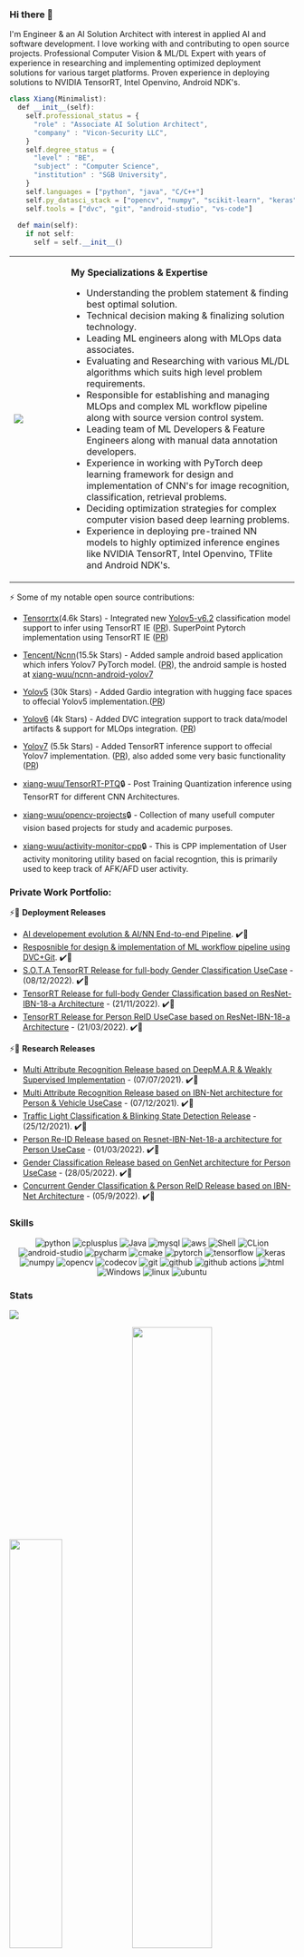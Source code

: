 ### Hi there 👋
I'm Engineer & an AI Solution Architect with interest in applied AI and software development. I love working with and contributing to open source projects. Professional Computer Vision & ML/DL Expert with years of experience in researching and implementing optimized deployment solutions for various target platforms. Proven experience in deploying solutions to NVIDIA TensorRT, Intel Openvino, Android NDK's.

```javascript
class Xiang(Minimalist):
  def __init__(self):
    self.professional_status = {
      "role" : "Associate AI Solution Architect", 
      "company" : "Vicon-Security LLC",
    }
    self.degree_status = {
      "level" : "BE", 
      "subject" : "Computer Science",
      "institution" : "SGB University",
    }
    self.languages = ["python", "java", "C/C++"]
    self.py_datasci_stack = ["opencv", "numpy", "scikit-learn", "keras", "pytorch"]
    self.tools = ["dvc", "git", "android-studio", "vs-code"]
    
  def main(self):
    if not self:
      self = self.__init__()
```

<table  border="0" cellspacing="0" cellpadding="0">
  <tr><td width="20%" height="20%"><a href="https://stackoverflow.com/users/1632479/u-swap?tab=topactivity" target="_blank" rel="noreferrer"><img src="https://github-readme-stackoverflow.vercel.app/?userID=1632479"/></a>
</td>
    <td height="20%">
    
**My Specializations  & Expertise**
- Understanding the problem statement & finding best optimal solution.
- Technical decision making & finalizing solution technology.
- Leading ML engineers along with MLOps data associates.
- Evaluating and Researching with various ML/DL algorithms which suits high level problem requirements.
- Responsible for establishing and managing MLOps and complex ML workflow pipeline along with source version control system.
- Leading team of ML Developers & Feature Engineers along with manual data annotation developers.
- Experience in working with PyTorch deep learning framework for design and implementation of CNN's for image recognition, classification, retrieval problems.
- Deciding optimization strategies for complex computer vision based deep learning problems.
- Experience in deploying pre-trained NN models to highly optimized inference engines like NVIDIA TensorRT, Intel Openvino, TFlite and Android NDK's.
    </td>
    </tr>
</table>


⚡  Some of my notable open source contributions:

* [Tensorrtx](https://github.com/wang-xinyu/tensorrtx)(4.6k Stars) - Integrated new [Yolov5-v6.2](https://github.com/ultralytics/yolov5/releases/tag/v6.2) classification model support to infer using TensorRT IE ([PR](https://github.com/wang-xinyu/tensorrtx/pull/1082)). SuperPoint Pytorch implementation using TensorRT IE ([PR](https://github.com/wang-xinyu/tensorrtx/pull/1034))

* [Tencent/Ncnn](https://github.com/Tencent/ncnn)(15.5k Stars) - Added sample android based application which infers Yolov7 PyTorch model. ([PR](https://github.com/Tencent/ncnn/pull/4038)), the android sample is hosted at [xiang-wuu/ncnn-android-yolov7](https://github.com/xiang-wuu/ncnn-android-yolov7)

* [Yolov5](https://github.com/ultralytics/yolov5) (30k Stars) - Added Gardio integration with hugging face spaces to offecial Yolov5 implementation.([PR](https://github.com/ultralytics/yolov5/pull/8784))

* [Yolov6](https://github.com/meituan/YOLOv6) (4k Stars) - Added DVC integration support to track data/model artifacts & support for MLOps integration. ([PR](https://github.com/meituan/YOLOv6/pull/250))

* [Yolov7](https://github.com/WongKinYiu/yolov7) (5.5k Stars) - Added TensorRT inference support to offecial Yolov7 implementation. ([PR](https://github.com/WongKinYiu/yolov7/pull/57)), also added some very basic functionality ([PR](https://github.com/WongKinYiu/yolov7/pull/54))

* [xiang-wuu/TensorRT-PTQ](https://github.com/xiang-wuu/TensorRT-PTQ):lock: - Post Training Quantization inference using TensorRT for different CNN Architectures. 

* [xiang-wuu/opencv-projects](https://github.com/xiang-wuu/opencv-projects):lock: - Collection of many usefull computer vision based projects for study and academic purposes. 

* [xiang-wuu/activity-monitor-cpp](https://github.com/xiang-wuu/activity-monitor-cpp):lock: -  This is CPP implementation of User activity monitoring utility based on facial recogntion, this is primarily used to keep track of AFK/AFD user activity.  

### Private Work Portfolio:

⚡:1st_place_medal: **Deployment Releases**
   
- [AI developement evolution & AI/NN End-to-end Pipeline](https://github.com/xiang-wuu/xiang-wuu/blob/main/docs/core_ai_evolution.md). :heavy_check_mark::1st_place_medal: 
- [Resposnible for design & implementation of ML workflow pipeline using DVC+Git](https://github.com/xiang-wuu/xiang-wuu/blob/main/docs/mlops_readme.md#data-standardization--workflow-pipeline). :heavy_check_mark::1st_place_medal: 
- [S.O.T.A TensorRT Release for full-body Gender Classification UseCase](https://github.com/xiang-wuu/xiang-wuu/blob/main/docs/v1.4.1-gender-deploy.md) - (08/12/2022). :heavy_check_mark::1st_place_medal: 
- [TensorRT Release for full-body Gender Classification based on ResNet-IBN-18-a Architecture](https://github.com/xiang-wuu/xiang-wuu/blob/main/docs/v1.4-gender-deploy.md) - (21/11/2022). :heavy_check_mark::1st_place_medal:
- [TensorRT Release for Person ReID UseCase based on ResNet-IBN-18-a Architecture](https://github.com/xiang-wuu/xiang-wuu/blob/main/docs/reid_trt_release.md) - (21/03/2022). :heavy_check_mark::1st_place_medal:

⚡:1st_place_medal: **Research Releases**

- [Multi Attribute Recognition Release based on DeepM.A.R & Weakly Supervised Implementation](https://github.com/xiang-wuu/xiang-wuu/blob/main/docs/v1.1-alpha-research.md) - (07/07/2021). :heavy_check_mark::1st_place_medal:
- [Multi Attribute Recognition Release based on IBN-Net architecture for Person & Vehicle UseCase](https://github.com/xiang-wuu/xiang-wuu/blob/main/docs/v1.2-beta-research.md) - (07/12/2021). :heavy_check_mark::1st_place_medal:
- [Traffic Light Classification & Blinking State Detection Release](https://github.com/xiang-wuu/xiang-wuu/blob/main/docs/v1.3-beta-research.md) - (25/12/2021). :heavy_check_mark::1st_place_medal:
- [Person Re-ID Release based on Resnet-IBN-Net-18-a architecture for Person UseCase](https://github.com/xiang-wuu/xiang-wuu/blob/main/docs/v1.4-beta-research.md) - (01/03/2022). :heavy_check_mark::1st_place_medal:
- [Gender Classification Release based on GenNet architecture for Person UseCase](https://github.com/xiang-wuu/xiang-wuu/blob/main/docs/v1.5-beta-research.md) - (28/05/2022). :heavy_check_mark::1st_place_medal:
- [Concurrent Gender Classification & Person ReID Release based on IBN-Net Architecture](https://github.com/xiang-wuu/xiang-wuu/blob/main/docs/v1.6-beta-research.md) - (05/9/2022). :heavy_check_mark::1st_place_medal:


### Skills

<p align="center">
  <img alt="python" src="https://img.shields.io/badge/Python-3776AB?style=flat-square&logo=python&logoColor=white" >
  <img alt="cplusplus" src="https://img.shields.io/badge/C%2B%2B-00599C?style=flat-square&logo=c%2B%2B&logoColor=white" >
  <img alt="Java" src="https://img.shields.io/badge/Java-cc0000?style=flat-square&logo=Java&logoColor=white" >
  <img alt="mysql" src="https://img.shields.io/badge/mysql-%2300f.svg?style=flat-square&logo=mysql&logoColor=white" >
  <img alt="aws" src="https://img.shields.io/badge/AWS-%23FF9900.svg?style=flat-square&logo=amazon-aws&logoColor=white" >
  <img alt="Shell" src="https://img.shields.io/badge/Shell-777BB4?style=flat-square&logo=Shell&logoColor=white" >
  <img alt="CLion" src="https://img.shields.io/badge/Visual%20Studio%20Code-0078d7.svg?style=flat-square&logo=visual-studio-code&logoColor=white" >
    <img alt="android-studio" src="https://img.shields.io/badge/Android%20Studio-3DDC84.svg?style=flat-square&logo=android-studio&logoColor=white" >

  <img alt="pycharm" src="https://img.shields.io/badge/PyCharm-black.svg?&style=flat-square&logo=PyCharm&logoColor=white" >
  <img alt="cmake" src="https://img.shields.io/badge/CMake-blue?style=flat-square&logo=cmake&logoColor=white" >
  <img alt="pytorch" src="https://img.shields.io/badge/PyTorch-EE4C2C?style=flat-square&logo=PyTorch&logoColor=white" >
  <img alt="tensorflow" src="https://img.shields.io/badge/TensorFlow-orange?style=flat-square&logo=TensorFlow&logoColor=white" >
  <img alt="keras" src="https://img.shields.io/badge/Keras-lightblue?style=flat-square&logo=Keras&logoColor=white" >
  <img alt="numpy" src="https://img.shields.io/badge/Numpy-777BB4?style=flat-square&logo=numpy&logoColor=white" >
    <img alt="opencv" src="https://img.shields.io/badge/opencv-%23white.svg?style=flat-square&logo=opencv&logoColor=white" >

  <img alt="codecov" src="https://img.shields.io/badge/codecov-%23ff0077.svg?style=flat-square&logo=codecov&logoColor=white" >
  <img alt="git" src="https://img.shields.io/badge/Git-F05032?style=flat-square&logo=git&logoColor=white" >
  <img alt="github" src="https://img.shields.io/badge/GitHub-100000?style=flat-square&logo=github&logoColor=white" >
  <img alt="github actions" src="https://img.shields.io/badge/GH_Actions-2088FF?style=flat-square&logo=github-actions&logoColor=white" >
  <img alt="html" src="https://img.shields.io/badge/HTML-239120?style=flat-square&logo=html5&logoColor=white" >
  <img alt="Windows" src="https://img.shields.io/badge/Arch%20Linux-1793D1?style=flat-square&logo=arch-linux&logoColor=white">
  <img alt="linux" src="https://img.shields.io/badge/Linux-FCC624?style=flat-square&logo=linux&logoColor=black" >
  <img alt="ubuntu" src="https://img.shields.io/badge/Ubuntu-E95420?style=flat-square&logo=ubuntu&logoColor=white" >
</p>   

### Stats

![](https://komarev.com/ghpvc/?username=xiang-wuu&color=green)

<img width="43%" src="https://github-readme-streak-stats.herokuapp.com/?user=xiang-wuu&hide_border=true"/><img width="53%" src="https://github-readme-stats.vercel.app/api?username=xiang-wuu&count_private=true&show_icons=true&include_all_commits=false&hide_border=true&hide_title=true" />

### Socials
                          
<p align="left"> 
<a href="https://www.github.com/xiang-wuu" target="_blank" rel="noreferrer"><img src="https://raw.githubusercontent.com/danielcranney/readme-generator/main/public/icons/socials/github.svg" width="32" height="32" /></a> 
 <a href="https://bitbucket.org/swap786" target="_blank" rel="noreferrer"><img src="https://seeklogo.com/images/B/bitbucket-logo-A98CDF7FBA-seeklogo.com.png" width="32" height="32" /></a> 
<a href="https://www.linkedin.com/in/uswap" target="_blank" rel="noreferrer"><img src="https://raw.githubusercontent.com/danielcranney/readme-generator/main/public/icons/socials/linkedin.svg" width="32" height="32" /></a>
<a href="https://stackoverflow.com/users/1632479/u-swap?tab=topactivity" target="_blank" rel="noreferrer"><img src="https://raw.githubusercontent.com/danielcranney/readme-generator/main/public/icons/socials/stackoverflow.svg" width="32" height="32" /></a>
<a href="https://huggingface.co/xiang-wuu" target="_blank" rel="noreferrer"><img src="https://huggingface.co/front/assets/huggingface_logo-noborder.svg" width="32" height="32" /></a>
  <a href="https://dagshub.com/xiang-wuu" target="_blank" rel="noreferrer"><img src="https://user-images.githubusercontent.com/107029401/192557388-1758133e-df80-4ca2-866a-06c02fd20d0e.png" width="32" height="32" /></a>
</p>
